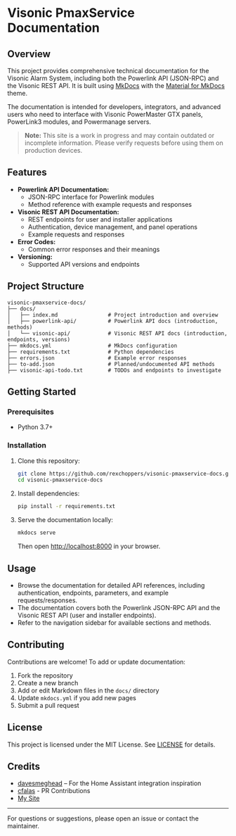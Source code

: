 # Visonic PmaxService Documentation

## Overview
This project provides comprehensive technical documentation for the Visonic Alarm System, including both the Powerlink API (JSON-RPC) and the Visonic REST API. It is built using [MkDocs](https://www.mkdocs.org/) with the [Material for MkDocs](https://squidfunk.github.io/mkdocs-material/) theme.

The documentation is intended for developers, integrators, and advanced users who need to interface with Visonic PowerMaster GTX panels, PowerLink3 modules, and Powermanage servers.

> **Note:** This site is a work in progress and may contain outdated or incomplete information. Please verify requests before using them on production devices.

## Features
- **Powerlink API Documentation:**
  - JSON-RPC interface for Powerlink modules
  - Method reference with example requests and responses
- **Visonic REST API Documentation:**
  - REST endpoints for user and installer applications
  - Authentication, device management, and panel operations
  - Example requests and responses
- **Error Codes:**
  - Common error responses and their meanings
- **Versioning:**
  - Supported API versions and endpoints

## Project Structure
```
visonic-pmaxservice-docs/
├── docs/
│   ├── index.md                # Project introduction and overview
│   ├── powerlink-api/          # Powerlink API docs (introduction, methods)
│   └── visonic-api/            # Visonic REST API docs (introduction, endpoints, versions)
├── mkdocs.yml                  # MkDocs configuration
├── requirements.txt            # Python dependencies
├── errors.json                 # Example error responses
├── to-add.json                 # Planned/undocumented API methods
├── visonic-api-todo.txt        # TODOs and endpoints to investigate
```

## Getting Started
### Prerequisites
- Python 3.7+

### Installation
1. Clone this repository:
   ```sh
   git clone https://github.com/rexchoppers/visonic-pmaxservice-docs.git
   cd visonic-pmaxservice-docs
   ```
2. Install dependencies:
   ```sh
   pip install -r requirements.txt
   ```
3. Serve the documentation locally:
   ```sh
   mkdocs serve
   ```
   Then open [http://localhost:8000](http://localhost:8000) in your browser.

## Usage
- Browse the documentation for detailed API references, including authentication, endpoints, parameters, and example requests/responses.
- The documentation covers both the Powerlink JSON-RPC API and the Visonic REST API (user and installer endpoints).
- Refer to the navigation sidebar for available sections and methods.

## Contributing
Contributions are welcome! To add or update documentation:
1. Fork the repository
2. Create a new branch
3. Add or edit Markdown files in the `docs/` directory
4. Update `mkdocs.yml` if you add new pages
5. Submit a pull request

## License
This project is licensed under the MIT License. See [LICENSE](LICENSE) for details.

## Credits
- [davesmeghead](https://github.com/davesmeghead/visonic) – For the Home Assistant integration inspiration
- [cfalas](https://github.com/cfalas) - PR Contributions
- [My Site](http://www.rexchoppers.com)

---
For questions or suggestions, please open an issue or contact the maintainer. 